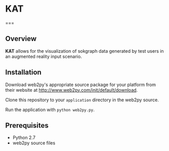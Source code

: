 # KAT
===
## Overview

**KAT** allows for the visualization of sokgraph data generated by test users in an augmented reality input scenario.

## Installation

Download web2py's appropriate source package for your platform from their website at <http://www.web2py.com/init/default/download>. 

Clone this repository to your `application` directory in the web2py source.

Run the application with `python web2py.py`.

## Prerequisites
* Python 2.7
* web2py source files
